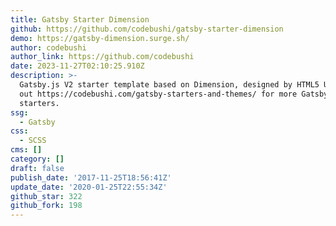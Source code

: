 ```yaml
---
title: Gatsby Starter Dimension
github: https://github.com/codebushi/gatsby-starter-dimension
demo: https://gatsby-dimension.surge.sh/
author: codebushi
author_link: https://github.com/codebushi
date: 2023-11-27T02:10:25.910Z
description: >-
  Gatsby.js V2 starter template based on Dimension, designed by HTML5 UP. Check
  out https://codebushi.com/gatsby-starters-and-themes/ for more Gatsby
  starters.
ssg:
  - Gatsby
css:
  - SCSS
cms: []
category: []
draft: false
publish_date: '2017-11-25T18:56:41Z'
update_date: '2020-01-25T22:55:34Z'
github_star: 322
github_fork: 198
---
```


